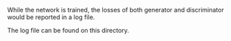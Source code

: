 While the network is trained, the losses of both generator and discriminator would be reported in a log file.

The log file can be found on this directory.
